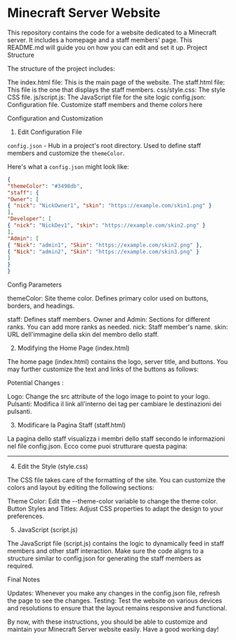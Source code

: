 # Minecraft Server Website

This repository contains the code for a website dedicated to a Minecraft server. It includes a homepage and a staff members' page. This README.md will guide you on how you can edit and set it up.
Project Structure

The structure of the project includes:

The index.html file: This is the main page of the website.
The staff.html file: This file is the one that displays the staff members.
css/style.css: The style CSS file.
js/script.js: The JavaScript file for the site logic
config.json: Configuration file. Customize staff members and theme colors here

Configuration and Customization
1. Edit Configuration File

`config.json` - Hub in a project's root directory. Used to define staff members and customize the `themeColor`.

Here's what a `config.json` might look like:

```json
{
"themeColor": "#3498db",
"staff": {
"Owner": [
{ "nick": "NickOwner1", "skin": "https://example.com/skin1.png" }
],
"Developer": [
{ "nick": "NickDev1", "skin": "https://example.com/skin2.png" }
],
"Admin": [
{ "Nick": "admin1", "Skin": "https://example.com/skin2.png" },
{ "Nick": "admin2", "Skin": "https://example.com/skin3.png" }
]
}
}
````

Config Parameters

themeColor: Site theme color. Defines primary color used on buttons, borders, and headings.

staff: Defines staff members.
Owner and Admin: Sections for different ranks. You can add more ranks as needed.
nick: Staff member's name.
skin: URL dell'immagine della skin del membro dello staff.

2. Modifying the Home Page (index.html)

The home page (index.html) contains the logo, server title, and buttons. You may further customize the text and links of the buttons as follows:


Potential Changes :

Logo: Change the src attribute of the logo image to point to your logo.
Pulsanti: Modifica il link all'interno dei tag <a> per cambiare le destinazioni dei pulsanti.

3. Modificare la Pagina Staff (staff.html)

La pagina dello staff visualizza i membri dello staff secondo le informazioni nel file config.json. Ecco come puoi strutturare questa pagina:

------------------------

4. Edit the Style (style.css)

The CSS file takes care of the formatting of the site. You can customize the colors and layout by editing the following sections:

Theme Color: Edit the --theme-color variable to change the theme color.
Button Styles and Titles: Adjust CSS properties to adapt the design to your preferences.


5. JavaScript (script.js)

The JavaScript file (script.js) contains the logic to dynamically feed in staff members and other staff interaction. Make sure the code aligns to a structure similar to config.json for generating the staff members as required.


Final Notes

Updates: Whenever you make any changes in the config.json file, refresh the page to see the changes.
Testing: Test the website on various devices and resolutions to ensure that the layout remains responsive and functional.

By now, with these instructions, you should be able to customize and maintain your Minecraft Server website easily. Have a good working day!
